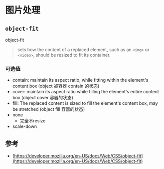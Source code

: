# 图片处理

## `object-fit`

 object-fit

> sets how the content of a replaced element, such as an `<img>` or `<video>`, should be resized to fit its container.

### 可选值

- contain: maintain its aspect ratio, while fitting within the element's content box (object 被容器 contain 的状态)
- cover: maintain its aspect ratio while filling the element's entire content box (object cover 容器的状态)
- fill: The replaced content is sized to fill the element's content box, may be stretched (object fill 容器的状态)
- none
  - 完全不resize
- scale-down

## 参考

- [https://developer.mozilla.org/en-US/docs/Web/CSS/object-fit](https://developer.mozilla.org/en-US/docs/Web/CSS/object-fit)
